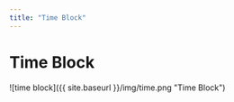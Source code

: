 ```yaml
---
title: "Time Block"
---
```

# Time Block
![time block]({{ site.baseurl }}/img/time.png "Time Block")